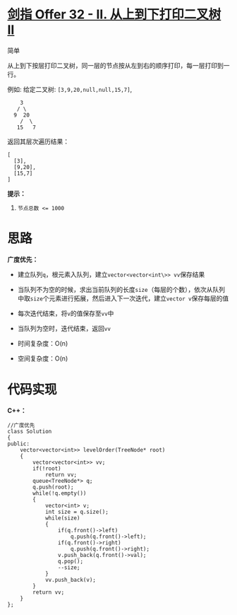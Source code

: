 # [剑指 Offer 32 - II. 从上到下打印二叉树 II](https://leetcode.cn/problems/cong-shang-dao-xia-da-yin-er-cha-shu-ii-lcof/)

简单



从上到下按层打印二叉树，同一层的节点按从左到右的顺序打印，每一层打印到一行。

 

例如:
给定二叉树: `[3,9,20,null,null,15,7]`,

```
    3
   / \
  9  20
    /  \
   15   7
```

返回其层次遍历结果：

```
[
  [3],
  [9,20],
  [15,7]
]
```

 

**提示：**

1. `节点总数 <= 1000`



# 思路

**广度优先：**

- 建立队列`q`，根元素入队列，建立`vector<vector<int\>> vv`保存结果
- 当队列不为空的时候，求出当前队列的长度`size`（每层的个数），依次从队列中取`size`个元素进行拓展，然后进入下一次迭代，建立`vector v`保存每层的值
- 每次迭代结束，将`v`的值保存至`vv`中
- 当队列为空时，迭代结束，返回`vv`

- 时间复杂度：O(n)
- 空间复杂度：O(n)



# 代码实现

**C++：**

```
//广度优先
class Solution
{
public:
    vector<vector<int>> levelOrder(TreeNode* root)
    {
        vector<vector<int>> vv;
        if(!root)
            return vv;
        queue<TreeNode*> q;
        q.push(root);
        while(!q.empty())
        {
            vector<int> v;
            int size = q.size();
            while(size)
            {
                if(q.front()->left)
                    q.push(q.front()->left);
                if(q.front()->right)
                    q.push(q.front()->right);
                v.push_back(q.front()->val);
                q.pop();
                --size;
            }
            vv.push_back(v);
        }
        return vv;
    }
};
```

